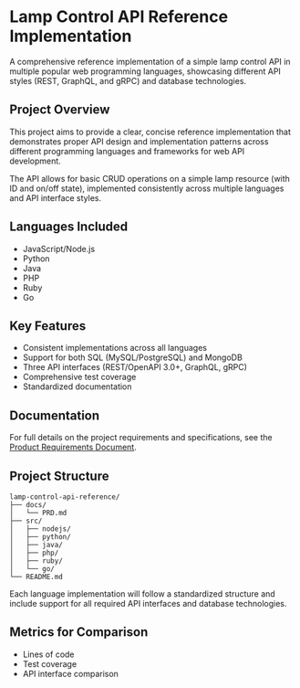 # Lamp Control API Reference Implementation

A comprehensive reference implementation of a simple lamp control API in multiple popular web programming languages, showcasing different API styles (REST, GraphQL, and gRPC) and database technologies.

## Project Overview

This project aims to provide a clear, concise reference implementation that demonstrates proper API design and implementation patterns across different programming languages and frameworks for web API development.

The API allows for basic CRUD operations on a simple lamp resource (with ID and on/off state), implemented consistently across multiple languages and API interface styles.

## Languages Included

- JavaScript/Node.js
- Python
- Java
- PHP
- Ruby
- Go

## Key Features

- Consistent implementations across all languages
- Support for both SQL (MySQL/PostgreSQL) and MongoDB
- Three API interfaces (REST/OpenAPI 3.0+, GraphQL, gRPC)
- Comprehensive test coverage
- Standardized documentation

## Documentation

For full details on the project requirements and specifications, see the [Product Requirements Document](docs/PRD.md).

## Project Structure

```
lamp-control-api-reference/
├── docs/
│   └── PRD.md
├── src/
│   ├── nodejs/
│   ├── python/
│   ├── java/
│   ├── php/
│   ├── ruby/
│   └── go/
└── README.md
```

Each language implementation will follow a standardized structure and include support for all required API interfaces and database technologies.

## Metrics for Comparison

- Lines of code
- Test coverage
- API interface comparison